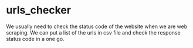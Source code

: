 # urls_checker
We usually need to check the status code of the website when we are web scraping. We can put a list of the urls in csv file and check the response status code in a one go.
